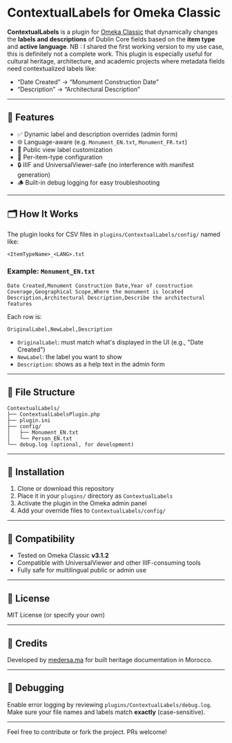 ﻿# ContextualLabels for Omeka Classic

**ContextualLabels** is a plugin for [Omeka Classic](https://omeka.org/classic/) that dynamically changes the **labels and descriptions** of Dublin Core fields based on the **item type** and **active language**.
NB : I shared the first working version to my use case, this is definitely not a complete work. 
This plugin is especially useful for cultural heritage, architecture, and academic projects where metadata fields need contextualized labels like:

- “Date Created” → “Monument Construction Date”
- “Description” → “Architectural Description”

---

## 🔧 Features

- ✅ Dynamic label and description overrides (admin form)
- 🌐 Language-aware (e.g. `Monument_EN.txt`, `Monument_FR.txt`)
- 👀 Public view label customization
- 🧠 Per-item-type configuration
- 🔒 IIIF and UniversalViewer-safe (no interference with manifest generation)
- 🪵 Built-in debug logging for easy troubleshooting

---

## 🗂️ How It Works

The plugin looks for CSV files in `plugins/ContextualLabels/config/` named like:

```
<ItemTypeName>_<LANG>.txt
```

### Example: `Monument_EN.txt`

```csv
Date Created,Monument Construction Date,Year of construction
Coverage,Geographical Scope,Where the monument is located
Description,Architectural Description,Describe the architectural features
```

Each row is:

```
OriginalLabel,NewLabel,Description
```

- `OriginalLabel`: must match what's displayed in the UI (e.g., "Date Created")
- `NewLabel`: the label you want to show
- `Description`: shows as a help text in the admin form

---

## 📁 File Structure

```
ContextualLabels/
├── ContextualLabelsPlugin.php
├── plugin.ini
├── config/
│   ├── Monument_EN.txt
│   └── Person_EN.txt
└── debug.log (optional, for development)
```

---

## 🚀 Installation

1. Clone or download this repository
2. Place it in your `plugins/` directory as `ContextualLabels`
3. Activate the plugin in the Omeka admin panel
4. Add your override files to `ContextualLabels/config/`

---

## 📝 Compatibility

- Tested on Omeka Classic **v3.1.2**
- Compatible with UniversalViewer and other IIIF-consuming tools
- Fully safe for multilingual public or admin use

---

## 📜 License

MIT License (or specify your own)

---

## 🙌 Credits

Developed by [medersa.ma](https://medersa.ma) for built heritage documentation in Morocco.

---

## 🐛 Debugging

Enable error logging by reviewing `plugins/ContextualLabels/debug.log`.  
Make sure your file names and labels match **exactly** (case-sensitive).

---

Feel free to contribute or fork the project. PRs welcome!
